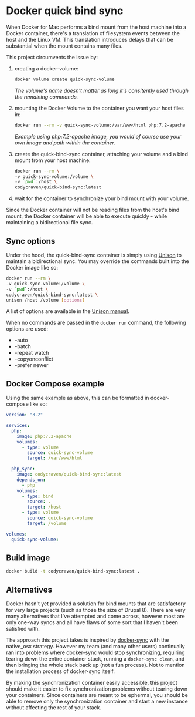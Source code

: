 # Docker quick bind sync

When Docker for Mac performs a bind mount from the host machine into a Docker container, there's a translation of filesystem events between the host and the Linux VM. This translation introduces delays that can be substantial when the mount contains many files.

This project circumvents the issue by:

1. creating a docker-volume:

    ```bash
    docker volume create quick-sync-volume
    ```

    _The volume's name doesn't matter as long it's consitently used through the remaining commands._

1. mounting the Docker Volume to the container you want your host files in:

    ```bash
    docker run --rm -v quick-sync-volume:/var/www/html php:7.2-apache
    ```

    _Example using php:7.2-apache image, you would of course use your own image and path within the container._

1. create the quick-bind-sync container, attaching your volume and a bind mount from your host machine:

    ```bash
    docker run --rm \
    -v quick-sync-volume:/volume \
    -v `pwd`:/host \
    codycraven/quick-bind-sync:latest
    ```

1. wait for the container to synchronize your bind mount with your volume.

Since the Docker container will not be reading files from the host's bind mount, the Docker container will be able to execute quickly - while maintaining a bidirectional file sync.

## Sync options

Under the hood, the quick-bind-sync container is simply using [Unison](https://www.cis.upenn.edu/~bcpierce/unison/) to maintain a bidirectional sync. You may override the commands built into the Docker image like so:

```bash
docker run --rm \
-v quick-sync-volume:/volume \
-v `pwd`:/host \
codycraven/quick-bind-sync:latest \
unison /host /volume [options]
```

A list of options are available in the [Unison manual](https://www.cis.upenn.edu/~bcpierce/unison/download/releases/stable/unison-manual.html#prefs).

When no commands are passed in the `docker run` command, the following options are used:

* -auto
* -batch
* -repeat watch
* -copyonconflict
* -prefer newer

## Docker Compose example

Using the same example as above, this can be formatted in docker-compose like so:

```yml
version: "3.2"

services:
  php:
    image: php:7.2-apache
    volumes:
      - type: volume
        source: quick-sync-volume
        target: /var/www/html

  php_sync:
    image: codycraven/quick-bind-sync:latest
    depends_on:
      - php
    volumes:
      - type: bind
        source: .
        target: /host
      - type: volume
        source: quick-sync-volume
        target: /volume

volumes:
  quick-sync-volume:
```

## Build image

```bash
docker build -t codycraven/quick-bind-sync:latest .
```

## Alternatives

Docker hasn't yet provided a solution for bind mounts that are satisfactory for very large projects (such as those the size of Drupal 8). There are very many alternatives that I've attempted and come across, however most are only one-way syncs and all have flaws of some sort that I haven't been satisfied with.

The approach this project takes is inspired by [docker-sync](https://docker-sync.io/) with the native_osx strategy. However my team (and many other users) continually ran into problems where docker-sync would stop synchronizing, requiring tearing down the entire container stack, running a `docker-sync clean`, and then bringing the whole stack back up (not a fun process). Not to mention the installation process of docker-sync itself.

By making the synchronization container easily accessible, this project should make it easier to fix synchronization problems without tearing down your containers. Since containers are meant to be ephermal, you should be able to remove only the synchronization container and start a new instance without affecting the rest of your stack.
